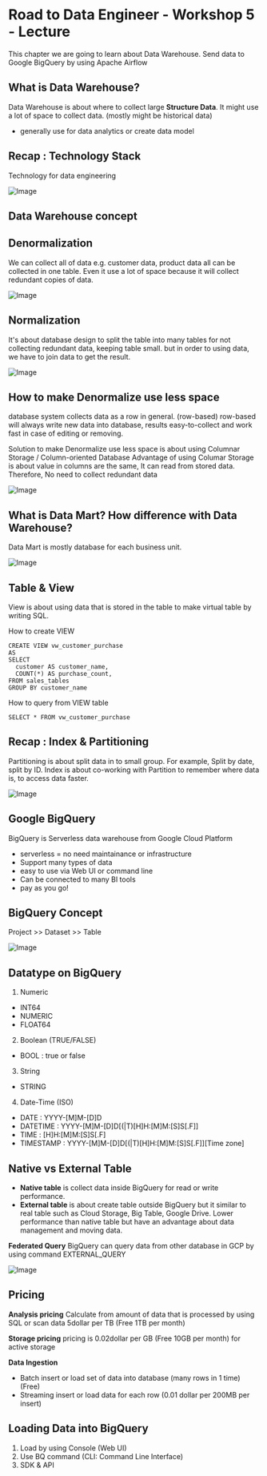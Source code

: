 # Road to Data Engineer - Workshop 5 - Lecture

This chapter we are going to learn about Data Warehouse. Send data to Google BigQuery by using Apache Airflow

## What is Data Warehouse?
Data Warehouse is about where to collect large **Structure Data**. It might use a lot of space to collect data. (mostly might be historical data)
- generally use for data analytics or create data model

## Recap : Technology Stack
Technology for data engineering

![Image](https://drive.google.com/uc?id=1EtyJtTUmFa3tJcFE4Y0uxQYJZfKctQSk)

## Data Warehouse concept
## Denormalization
We can collect all of data e.g. customer data, product data all can be collected in one table. Even it use a lot of space because it will collect redundant copies of data.

![Image](https://drive.google.com/uc?id=1FG6dyHdl0rk_F9ryAMnJJmz7Xq4Ct6FZ)


## Normalization
It's about database design to split the table into many tables for not collecting redundant data, keeping table small. but in order to using data, we have to join data to get the result.

![Image](https://drive.google.com/uc?id=1d3OJc8yUwAUoILQjc2mW06xOKlcLlUR8)

## How to make Denormalize use less space
database system collects data as a row in general. (row-based)
row-based will always write new data into database, results easy-to-collect and work fast in case of editing or removing.

Solution to make Denormalize use less space is about using Columnar Storage / Column-oriented Database
Advantage of using Columar Storage is about value in columns are the same, It can read from stored data. Therefore, No need to collect redundant data

![Image](https://drive.google.com/uc?id=1DCD9j_TriVab0TFMbkXqxXVQL5iQByon)

## What is Data Mart? How difference with Data Warehouse?
Data Mart is mostly database for each business unit.

![Image](https://drive.google.com/uc?id=1sABZ9WxoyEz5LfAYY3jOJAKFzqxcy8XK)

## Table & View
View is about using data that is stored in the table to make virtual table by writing SQL.

How to create VIEW
```
CREATE VIEW vw_customer_purchase
AS
SELECT 
  customer AS customer_name,
  COUNT(*) AS purchase_count,
FROM sales_tables
GROUP BY customer_name
```

How to query from VIEW table
```
SELECT * FROM vw_customer_purchase
```

## Recap : Index & Partitioning
Partitioning is about split data in to small group. For example, Split by date, split by ID.
Index is about co-working with Partition to remember where data is, to access data faster.

![Image](https://drive.google.com/uc?id=1LhwIOCCIKGF-gDH_gmWEVSdNJCLZq4CT)

## Google BigQuery
BigQuery is Serverless data warehouse from Google Cloud Platform
- serverless = no need maintainance or infrastructure
- Support many types of data
- easy to use via Web UI or command line
- Can be connected to many BI tools
- pay as you go!

## BigQuery Concept
Project >> Dataset >> Table

![Image](https://drive.google.com/uc?id=1BzozLgsZOz4RImY2F-NMByhmzj7QP4LU)

## Datatype on BigQuery
1. Numeric
- INT64
- NUMERIC
- FLOAT64

2. Boolean (TRUE/FALSE)
- BOOL : true or false

3. String
- STRING

4. Date-Time (ISO)
- DATE : YYYY-[M]M-[D]D
- DATETIME : YYYY-[M]M-[D]D[(|T)[H]H:[M]M:[S]S[.F]]
- TIME : [H]H:[M]M:[S]S[.F]
- TIMESTAMP : YYYY-[M]M-[D]D[(|T)[H]H:[M]M:[S]S[.F]][Time zone]

## Native vs External Table
- **Native table** is collect data inside BigQuery for read or write performance.
- **External table** is about create table outside BigQuery but it similar to real table such as Cloud Storage, Big Table, Google Drive. Lower performance than native table but have an advantage about data management and moving data.

**Federated Query**
BigQuery can query data from other database in GCP by using command EXTERNAL_QUERY

![Image](https://drive.google.com/uc?id=1P3DOBLanyIbf53BngfBLanMBeTpQ1wC8)

## Pricing
**Analysis pricing**
Calculate from amount of data that is processed by using SQL or scan data 5dollar per TB (Free 1TB per month)

**Storage pricing**
pricing is 0.02dollar per GB (Free 10GB per month) for active storage

**Data Ingestion**
- Batch insert or load set of data into database (many rows in 1 time) (Free)
- Streaming insert or load data for each row (0.01 dollar per 200MB per insert)

## Loading Data into BigQuery
1. Load by using Console (Web UI)
2. Use BQ command (CLI: Command Line Interface)
3. SDK & API